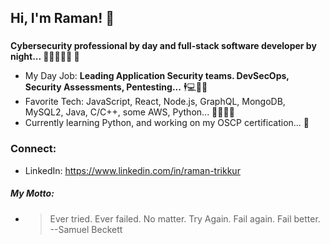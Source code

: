 ## Hi, I'm Raman! 👋
###
**Cybersecurity professional by day and full-stack software developer by night... :slightly_smiling_face::closed_lock_with_key::beginner::bust_in_silhouette::first_quarter_moon: :japanese_goblin:**

- My Day Job: **Leading Application Security teams. DevSecOps, Security Assessments, Pentesting...** :business_suit_levitating:💻:office::briefcase:
- Favorite Tech: JavaScript, React, Node.js, GraphQL, MongoDB, MySQL2, Java, C/C++, some AWS, Python... :dizzy::monkey::sparkles:🔥
- Currently learning Python, and working on my OSCP certification... :book:

### Connect:
- LinkedIn: https://www.linkedin.com/in/raman-trikkur

##### My Motto:
- <blockquote> Ever tried. Ever failed. No matter. Try Again. Fail again. Fail better. --Samuel Beckett <br/> </blockquote>
